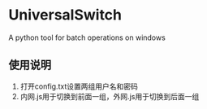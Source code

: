 # UniversalSwitch
A python tool for batch operations on windows
## 使用说明
1. 打开config.txt设置两组用户名和密码
2. 内网.js用于切换到前面一组，外网.js用于切换到后面一组
